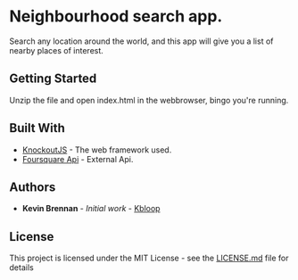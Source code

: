 # Neighbourhood search app.

Search any location around the world, and this app will give you a list of nearby places of interest.

## Getting Started

Unzip the file and open index.html in the webbrowser, bingo you're running.

## Built With

* [KnockoutJS](http://knockoutjs.com/documentation/introduction.html/) - The web framework used.
* [Foursquare Api](https://developer.foursquare.com/docs) - External Api.

## Authors

* **Kevin Brennan** - *Initial work* - [Kbloop](https://github.com/Kbloop)

## License

This project is licensed under the MIT License - see the [LICENSE.md](LICENSE.md) file for details

